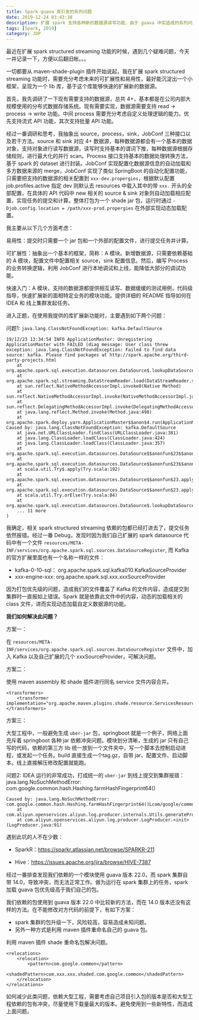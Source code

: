 ```yaml
---
title: Spark guava 库引发的系列问题
date: 2019-12-24 03:43:38
description: 扩展 spark 支持各种新的数据源读写功能，由于 guava 冲突造成的系列问题。
tags: [Spark, 2019]
category: JDP
---
```


最近在扩展 spark structured streaming 功能的时候，遇到几个疑难问题，今天一并记录一下，方便以后翻旧帐。。。

一切都要从 maven-shade-plugin 插件开始说起，我在扩展 spark structured streaming 功能时，需要充分考虑未来的可扩展性和易用性，最好能沉淀出一个小框架，呈现为一个 lib 库，基于这个库能够快速的扩展新的数据源。

首先，我先调研了一下现有需要支持的数据源，总共 4+，基本都是在公司内部大规模使用的分布式数据存储系统。现有需要实现，数据源需要支持 read -> process -> write 功能。中间 process 需要充分考虑自定义处理逻辑的能力。优先支持流式 API 功能，其次支持批量 API 功能。

经过一番调研和思考，我抽象出 source，process，sink，JobConf 三种接口以及若干方法。source 和 sink 对应 4+ 数据源，每种数据源都会有一个基本的数据对象，支持对象进行读写数据源，读写时支持基本的谓词下推，每种数据源根据存储规则，进行最大化的并行 scan。Process 接口支持基本的数据处理转换方法，基于 spark 的 dataset 进行封装。JobConf 实现配置化数据源信息的自动加载和多方数据来源的 merge，JobConf 实现了类似 SpringBoot 的自动化配置功能，只需要把支持的数据源的相关配置到 `xxx-dev.propergies`，根据默认配置 job.profiles.active 指定 dev 则默认去 resources 中载入其中的带 `xxx.` 开头的全部配置，在具体的 API 代码中 new 相关的 source & sink 对象则自动加载相应配置，实现任务的提交和计算。整体打包为一个 shade jar 包，运行时通过 `-Djob.config.location = /path/xxx-prod.propergies` 在外部实现动态加载配置。

我主要从以下几个方面考虑：

易用性：提交时只需要一个 jar 包和一个外部的配置文件，进行提交任务并计算。

可扩展性：抽象出一个基本的框架，简称：A 模块。新增数据源，只需要依赖基础的 A 模块，配置文件中配置相关 source，sink 配置信息。然后，编写 Process 的业务转换逻辑，利用 JobConf 进行本地调试和上线，能降低大部分的调试功能。

快速入门：A 模块，支持的数据源都提供相互读写、数据缓缓的测试用例，代码级指导，快速扩展新的面相特定业务的模块功能。提供详细的 README 指导如何在 IDEA 和 线上集群发起任务。

进入正题，在使用我提供的库扩展新功能时，主要遇到如下两个问题：


问题1: `java.lang.ClassNotFoundException: kafka.DefaultSource`

```
19/12/23 13:34:54 INFO ApplicationMaster: Unregistering ApplicationMaster with FAILED (diag message: User class threw exception: java.lang.ClassNotFoundException: Failed to find data source: kafka. Please find packages at http://spark.apache.org/third-party-projects.html
	at org.apache.spark.sql.execution.datasources.DataSource$.lookupDataSource(DataSource.scala:639)
	at org.apache.spark.sql.streaming.DataStreamReader.load(DataStreamReader.scala:159)
	at sun.reflect.NativeMethodAccessorImpl.invoke0(Native Method)
	at sun.reflect.NativeMethodAccessorImpl.invoke(NativeMethodAccessorImpl.java:62)
	at sun.reflect.DelegatingMethodAccessorImpl.invoke(DelegatingMethodAccessorImpl.java:43)
	at java.lang.reflect.Method.invoke(Method.java:498)
	at org.apache.spark.deploy.yarn.ApplicationMaster$$anon$4.run(ApplicationMaster.scala:721)
Caused by: java.lang.ClassNotFoundException: kafka.DefaultSource
	at java.net.URLClassLoader.findClass(URLClassLoader.java:381)
	at java.lang.ClassLoader.loadClass(ClassLoader.java:424)
	at java.lang.ClassLoader.loadClass(ClassLoader.java:357)
	at org.apache.spark.sql.execution.datasources.DataSource$$anonfun$23$$anonfun$apply$15.apply(DataSource.scala:622)
	at org.apache.spark.sql.execution.datasources.DataSource$$anonfun$23$$anonfun$apply$15.apply(DataSource.scala:622)
	at scala.util.Try$.apply(Try.scala:192)
	at org.apache.spark.sql.execution.datasources.DataSource$$anonfun$23.apply(DataSource.scala:622)
	at org.apache.spark.sql.execution.datasources.DataSource$$anonfun$23.apply(DataSource.scala:622)
	at scala.util.Try.orElse(Try.scala:84)
	at org.apache.spark.sql.execution.datasources.DataSource$.lookupDataSource(DataSource.scala:622)
	... 11 more
)

```

我确定，相关 spark structured streaming 依赖的包都已经打进去了，提交任务依然报错。经过一番 Debug，发现时因为我们自己扩展的 spark datasource 代码中有一个文件 `resources/META-INF/services/org.apache.spark.sql.sources.DataSourceRegister`, 而 Kafka 的官方扩展里面也有一个名称一样的文件：

- kafka-0-10-sql： org.apache.spark.sql.kafka010.KafkaSourceProvider
- xxx-engine-xxx: org.apache.spark.sql.xxx.xxxSourceProvider

因为打包优先级的问题，造成我们的文件覆盖了 Kafka 的文件内容，造成提交到集群时一直报如上错误。Spark 就是依靠此文件中的内容，动态的加载相关的 class 文件，进而实现动态加载自定义数据源的功能。

**我们如何解决此问题？**

方案一：

在 `resources/META-INF/services/org.apache.spark.sql.sources.DataSourceRegister` 文件中，加入 Kafka 以及自己扩展的几个 xxxSourceProvider，可解决问题。

方案二：

使用 maven assembly 和 shade 插件进行同名 service 文件内容合并。

```
<transformers>
    <transformer implementation="org.apache.maven.plugins.shade.resource.ServicesResourceTransformer"/>
</transformers>
```

方案三：

大型工程中，一般避免生成 `uber-jar` 包，springboot 就是一个例子，网络上面充斥着 springboot 各种 jar 依赖冲突问题。模块划分清晰，生成的 jar 只有自己写的代码，依赖的第三方 lib 统一放到一个文件夹中，写一个脚本去控制启动进程，或发起一个任务。build 直接生成一个tag.gz，自带 jar、配置文件、启动脚本。线上直接解压修改配置就能跑。

问题2: IDEA 运行的非常成功，打成统一的 `uber-jar` 到线上提交到集群报错：java.lang.NoSuchMethodError: com.google.common.hash.Hashing.farmHashFingerprint64()

```
Caused by: java.lang.NoSuchMethodError: com.google.common.hash.Hashing.farmHashFingerprint64()Lcom/google/common/hash/HashFunction;
	at com.aliyun.openservices.aliyun.log.producer.internals.Utils.generateProducerHash(Utils.java:31)
	at com.aliyun.openservices.aliyun.log.producer.LogProducer.<init>(LogProducer.java:91)
```

遇到此坑的人不在少数：

- SparkR：https://sparkr.atlassian.net/browse/SPARKR-211

- Hive：https://issues.apache.org/jira/browse/HIVE-7387

经过一番排查发现我们依赖的一个模块使用 guava 版本 22.0，而 spark 集群自带 14.0，导致冲突，而无法正常工作。做为运行在 spark 集群上的任务，spark 加载 guava 包优先级高于我们自己的包。

我们依赖的包使用到 guava 版本 22.0 中比较新的方法，而在 14.0 版本还没有这样的方法。在不能修改对方代码的前提下，有如下方案：

- spark 集群的包升级一下，风险较高，容易造成未知问题。
- 另外一种方式是利用 maven 插件重命名自己的 guava 包。

利用 maven 插件 shade 重命名包解决问题。

```
<relocations>
    <relocation>
        <pattern>com.google.common</pattern>
        <shadedPattern>com.xxx.xxx.shaded.com.google.common</shadedPattern>
    </relocation>
</relocations>
```

如何减少此类问题，依赖大型工程，需要考虑自己项目引入包的版本是否和大型工程依赖的包有冲突，尽量使用下载量最大的版本。避免使用到一些新特性，而造成上面问题。

